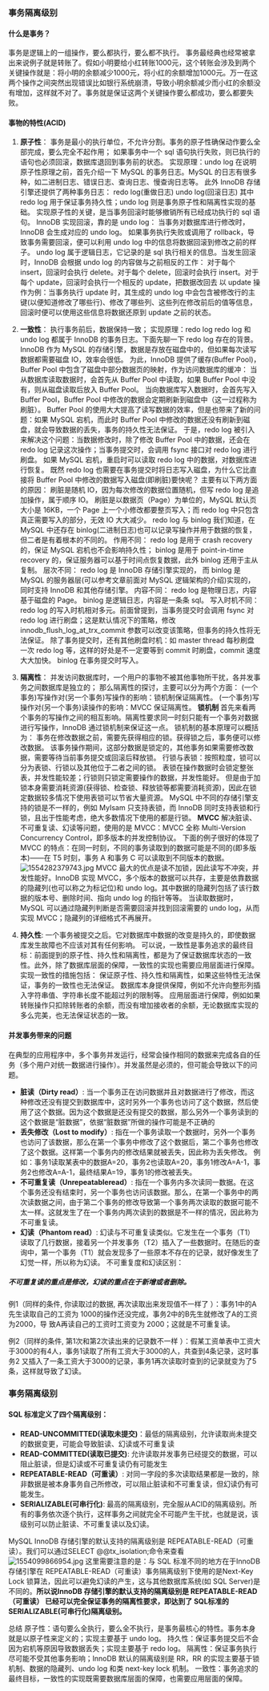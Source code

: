 ### 事务隔离级别
#### 什么是事务？
事务是逻辑上的一组操作，要么都执行，要么都不执行。
事务最经典也经常被拿出来说例子就是转账了。假如小明要给小红转账1000元，这个转账会涉及到两个关键操作就是：将小明的余额减少1000元，将小红的余额增加1000元。万一在这两个操作之间突然出现错误比如银行系统崩溃，导致小明余额减少而小红的余额没有增加，这样就不对了。事务就是保证这两个关键操作要么都成功，要么都要失败。
#### 事物的特性(ACID)
1. **原子性**： 
事务是最小的执行单位，不允许分割。事务的原子性确保动作要么全部完成，要么完全不起作用；
如果事务中一个 sql 语句执行失败，则已执行的语句也必须回滚，数据库退回到事务前的状态。
实现原理：undo log
在说明原子性原理之前，首先介绍一下 MySQL 的事务日志。MySQL 的日志有很多种，如二进制日志、错误日志、查询日志、慢查询日志等。
此外 InnoDB 存储引擎还提供了两种事务日志：
redo log(重做日志)
undo log(回滚日志)
其中 redo log 用于保证事务持久性；undo log 则是事务原子性和隔离性实现的基础。
实现原子性的关键，是当事务回滚时能够撤销所有已经成功执行的 sql 语句。
InnoDB 实现回滚，靠的是 undo log：
当事务对数据库进行修改时，InnoDB 会生成对应的 undo log。
如果事务执行失败或调用了 rollback，导致事务需要回滚，便可以利用 undo log 中的信息将数据回滚到修改之前的样子。
undo log 属于逻辑日志，它记录的是 sql 执行相关的信息。当发生回滚时，InnoDB 会根据 undo log 的内容做与之前相反的工作：
对于每个 insert，回滚时会执行 delete。对于每个 delete，回滚时会执行 insert。对于每个 update，回滚时会执行一个相反的 update，把数据改回去
以 update 操作为例：当事务执行 update 时，其生成的 undo log 中会包含被修改行的主键(以便知道修改了哪些行)、修改了哪些列、这些列在修改前后的值等信息，回滚时便可以使用这些信息将数据还原到 update 之前的状态。

2. **一致性**： 
执行事务前后，数据保持一致；
实现原理：redo log
redo log 和 undo log 都属于 InnoDB 的事务日志。下面先聊一下 redo log 存在的背景。
InnoDB 作为 MySQL 的存储引擎，数据是存放在磁盘中的，但如果每次读写数据都需要磁盘 IO，效率会很低。
为此，InnoDB 提供了缓存(Buffer Pool)，Buffer Pool 中包含了磁盘中部分数据页的映射，作为访问数据库的缓冲：
当从数据库读取数据时，会首先从 Buffer Pool 中读取，如果 Buffer Pool 中没有，则从磁盘读取后放入 Buffer Pool。
当向数据库写入数据时，会首先写入 Buffer Pool，Buffer Pool 中修改的数据会定期刷新到磁盘中（这一过程称为刷脏）。
Buffer Pool 的使用大大提高了读写数据的效率，但是也带来了新的问题：如果 MySQL 宕机，而此时 Buffer Pool 中修改的数据还没有刷新到磁盘，就会导致数据的丢失，事务的持久性无法保证。
于是，redo log 被引入来解决这个问题：当数据修改时，除了修改 Buffer Pool 中的数据，还会在 redo log 记录这次操作；当事务提交时，会调用 fsync 接口对 redo log 进行刷盘。
如果 MySQL 宕机，重启时可以读取 redo log 中的数据，对数据库进行恢复。
既然 redo log 也需要在事务提交时将日志写入磁盘，为什么它比直接将 Buffer Pool 中修改的数据写入磁盘(即刷脏)要快呢？
主要有以下两方面的原因：
刷脏是随机 IO，因为每次修改的数据位置随机，但写 redo log 是追加操作，属于顺序 IO。
刷脏是以数据页（Page）为单位的，MySQL 默认页大小是 16KB，一个 Page 上一个小修改都要整页写入；而 redo log 中只包含真正需要写入的部分，无效 IO 大大减少。
redo log 与 binlog
我们知道，在 MySQL 中还存在 binlog(二进制日志)也可以记录写操作并用于数据的恢复，但二者是有着根本的不同的。
作用不同：
redo log 是用于 crash recovery 的，保证 MySQL 宕机也不会影响持久性；
binlog 是用于 point-in-time recovery 的，保证服务器可以基于时间点恢复数据，此外 binlog 还用于主从复制。
层次不同：
redo log 是 InnoDB 存储引擎实现的，
而 binlog 是 MySQL 的服务器层(可以参考文章前面对 MySQL 逻辑架构的介绍)实现的，同时支持 InnoDB 和其他存储引擎。
内容不同：
redo log 是物理日志，内容基于磁盘的 Page。
binlog 是逻辑日志，内容是一条条 sql。
写入时机不同：
redo log 的写入时机相对多元。前面曾提到，当事务提交时会调用 fsync 对 redo log 进行刷盘；这是默认情况下的策略，修改 innodb_flush_log_at_trx_commit 参数可以改变该策略，但事务的持久性将无法保证。
除了事务提交时，还有其他刷盘时机：如 master thread 每秒刷盘一次 redo log 等，这样的好处是不一定要等到 commit 时刷盘，commit 速度大大加快。
binlog 在事务提交时写入。

3. **隔离性**： 并发访问数据库时，一个用户的事物不被其他事物所干扰，各并发事务之间数据库是独立的；
那么隔离性的探讨，主要可以分为两个方面：
(一个事务)写操作对(另一个事务)写操作的影响：锁机制保证隔离性。
(一个事务)写操作对(另一个事务)读操作的影响：MVCC 保证隔离性。
**锁机制**
首先来看两个事务的写操作之间的相互影响。隔离性要求同一时刻只能有一个事务对数据进行写操作，InnoDB 通过锁机制来保证这一点。
锁机制的基本原理可以概括为：
事务在修改数据之前，需要先获得相应的锁。获得锁之后，事务便可以修改数据。
该事务操作期间，这部分数据是锁定的，其他事务如果需要修改数据，需要等待当前事务提交或回滚后释放锁。
行锁与表锁：按照粒度，锁可以分为表锁、行锁以及其他位于二者之间的锁。
表锁在操作数据时会锁定整张表，并发性能较差；行锁则只锁定需要操作的数据，并发性能好。
但是由于加锁本身需要消耗资源(获得锁、检查锁、释放锁等都需要消耗资源)，因此在锁定数据较多情况下使用表锁可以节省大量资源。
MySQL 中不同的存储引擎支持的锁是不一样的，例如 MyIsam 只支持表锁，而 InnoDB 同时支持表锁和行锁，且出于性能考虑，绝大多数情况下使用的都是行锁。
**MVCC**
解决脏读、不可重复读、幻读等问题，使用的是 MVCC：MVCC 全称 Multi-Version Concurrency Control，即多版本的并发控制协议。
下面的例子很好的体现了 MVCC 的特点：在同一时刻，不同的事务读取到的数据可能是不同的(即多版本)——在 T5 时刻，事务 A 和事务 C 可以读取到不同版本的数据。
![1554282379743.jpg](https://i.loli.net/2019/04/03/5ca477b5de2ad.jpg)
MVCC 最大的优点是读不加锁，因此读写不冲突，并发性能好。InnoDB 实现 MVCC，多个版本的数据可以共存，主要是依靠数据的隐藏列(也可以称之为标记位)和 undo log。其中数据的隐藏列包括了该行数据的版本号、删除时间、指向 undo log 的指针等等。
当读取数据时，MySQL 可以通过隐藏列判断是否需要回滚并找到回滚需要的 undo log，从而实现 MVCC；隐藏列的详细格式不再展开。
4. **持久性**: 一个事务被提交之后。它对数据库中数据的改变是持久的，即使数据库发生故障也不应该对其有任何影响。
可以说，一致性是事务追求的最终目标：前面提到的原子性、持久性和隔离性，都是为了保证数据库状态的一致性。此外，除了数据库层面的保障，一致性的实现也需要应用层面进行保障。
实现一致性的措施包括：
保证原子性、持久性和隔离性，如果这些特性无法保证，事务的一致性也无法保证。
数据库本身提供保障，例如不允许向整形列插入字符串值、字符串长度不能超过列的限制等。
应用层面进行保障，例如如果转账操作只扣除转账者的余额，而没有增加接收者的余额，无论数据库实现的多么完美，也无法保证状态的一致。


#### 并发事务带来的问题
在典型的应用程序中，多个事务并发运行，经常会操作相同的数据来完成各自的任务（多个用户对统一数据进行操作）。并发虽然是必须的，但可能会导致以下的问题。
 - **脏读（Dirty read）**: 当一个事务正在访问数据并且对数据进行了修改，而这种修改还没有提交到数据库中，这时另外一个事务也访问了这个数据，然后使用了这个数据。因为这个数据是还没有提交的数据，那么另外一个事务读到的这个数据是“脏数据”，依据“脏数据”所做的操作可能是不正确的
 - **丢失修改（Lost to modify）**: 指在一个事务读取一个数据时，另外一个事务也访问了该数据，那么在第一个事务中修改了这个数据后，第二个事务也修改了这个数据。这样第一个事务内的修改结果就被丢失，因此称为丢失修改。 例如：事务1读取某表中的数据A=20，事务2也读取A=20，事务1修改A=A-1，事务2也修改A=A-1，最终结果A=19，事务1的修改被丢失。
 - **不可重复读（Unrepeatableread）**: 指在一个事务内多次读同一数据。在这个事务还没有结束时，另一个事务也访问该数据。那么，在第一个事务中的两次读数据之间，由于第二个事务的修改导致第一个事务两次读取的数据可能不太一样。这就发生了在一个事务内两次读到的数据是不一样的情况，因此称为不可重复读。
 - **幻读（Phantom read）**: 幻读与不可重复读类似。它发生在一个事务（T1）读取了几行数据，接着另一个并发事务（T2）插入了一些数据时。在随后的查询中，第一个事务（T1）就会发现多了一些原本不存在的记录，就好像发生了幻觉一样，所以称为幻读。
 不可重复度和幻读区别：

##### 不可重复读的重点是修改，幻读的重点在于新增或者删除。

例1（同样的条件, 你读取过的数据, 再次读取出来发现值不一样了 ）：事务1中的A先生读取自己的工资为 1000的操作还没完成，事务2中的B先生就修改了A的工资为2000，导 致A再读自己的工资时工资变为 2000；这就是不可重复读。

例2（同样的条件, 第1次和第2次读出来的记录数不一样 ）：假某工资单表中工资大于3000的有4人，事务1读取了所有工资大于3000的人，共查到4条记录，这时事务2 又插入了一条工资大于3000的记录，事务1再次读取时查到的记录就变为了5条，这样就导致了幻读。
###  事务隔离级别
#### SQL 标准定义了四个隔离级别：
-  **READ-UNCOMMITTED(读取未提交)**：最低的隔离级别，允许读取尚未提交的数据变更，可能会导致脏读、幻读或不可重复读
-  **READ-COMMITTED(读取已提交)**: 允许读取并发事务已经提交的数据，可以阻止脏读，但是幻读或不可重复读仍有可能发生
-  **REPEATABLE-READ（可重读）**: 对同一字段的多次读取结果都是一致的，除非数据是被本身事务自己所修改，可以阻止脏读和不可重复读，但幻读仍有可能发生。
-  **SERIALIZABLE(可串行化)**: 最高的隔离级别，完全服从ACID的隔离级别。所有的事务依次逐个执行，这样事务之间就完全不可能产生干扰，也就是说，该级别可以防止脏读、不可重复读以及幻读。

MySQL InnoDB 存储引擎的默认支持的隔离级别是 REPEATABLE-READ（可重读）。我们可以通过SELECT @@tx_isolation;命令来查看
![1554099866954.jpg](https://i.loli.net/2019/04/01/5ca1bf6c728c7.jpg)
这里需要注意的是：与 SQL 标准不同的地方在于InnoDB 存储引擎在 REPEATABLE-READ（可重读）事务隔离级别下使用的是Next-Key Lock 锁算法，因此可以避免幻读的产生，这与其他数据库系统(如 SQL Server)是不同的。**所以说InnoDB 存储引擎的默认支持的隔离级别是 REPEATABLE-READ（可重读） 已经可以完全保证事务的隔离性要求，即达到了 SQL标准的SERIALIZABLE(可串行化)隔离级别。**

总结
原子性：语句要么全执行，要么全不执行，是事务最核心的特性。事务本身就是以原子性来定义的；实现主要基于 undo log。
持久性：保证事务提交后不会因为宕机等原因导致数据丢失；实现主要基于 redo log。
隔离性：保证事务执行尽可能不受其他事务影响；InnoDB 默认的隔离级别是 RR，RR 的实现主要基于锁机制、数据的隐藏列、undo log 和类 next-key lock 机制。
一致性：事务追求的最终目标，一致性的实现既需要数据库层面的保障，也需要应用层面的保障。


